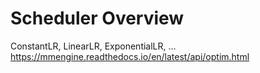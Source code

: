 # Scheduler Overview
ConstantLR, LinearLR, ExponentialLR, ...
https://mmengine.readthedocs.io/en/latest/api/optim.html